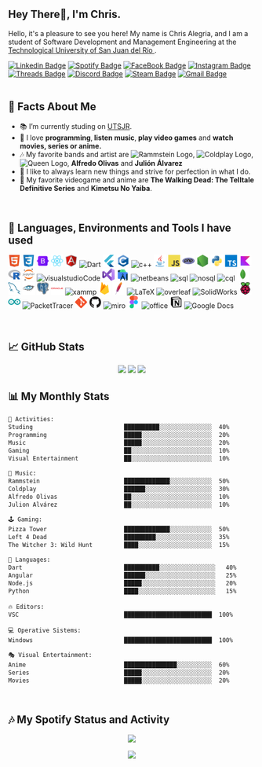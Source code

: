 <!-- Title And Intro Section -->
<h2>Hey There👋, I'm Chris.</h2>

Hello, it's a pleasure to see you here! My name is Chris Alegria, and I am a student of Software Development and Management Engineering at the [Technological University of San Juan del Río
](https://utsjr.edu.mx/).


<!-- Social Media Section -->
[![Linkedin Badge](https://img.shields.io/badge/-@ChrisAlegria-4E69C8?style=flat-square&logo=Linkedin&logoColor=white&link=https://www.linkedin.com/in/christianalegriaruiz/)](https://www.linkedin.com/in/christianalegriaruiz/)
[![Spotify Badge](https://img.shields.io/badge/-@☢XGamer484-309529?style=flat-square&logo=spotify&logoColor=white&link=https://open.spotify.com/user/21fdae4lll3yaxymukcfossty?si=3f5ea53b25504a81)](https://open.spotify.com/user/21fdae4lll3yaxymukcfossty?si=3f5ea53b25504a81)
[![FaceBook Badge](https://img.shields.io/badge/-@ChrisAlegria-0A78B4?style=flat-square&logo=facebook&logoColor=white&link=https://www.facebook.com/ChrisAlegriaRuiz/)](https://www.facebook.com/ChrisAlegriaRuiz/)
[![Instagram Badge](https://img.shields.io/badge/-@chris.alegriar-8F5CB5?style=flat-square&logo=instagram&logoColor=white&link=https://www.instagram.com/chris.alegriar?igsh=YzljYTk1ODg3Zg==)](https://www.instagram.com/chris.alegriar?igsh=YzljYTk1ODg3Zg==)
[![Threads Badge](https://img.shields.io/badge/-@chris.alegriar-BD921F?style=flat-square&logo=Threads&logoColor=white&link=https:https://www.threads.net/@chris.alegriar)](https://www.threads.net/@chris.alegriar)
[![Discord Badge](https://img.shields.io/badge/-@xgamer484-778CFE?style=flat-square&logo=discord&logoColor=white&link=https://discordapp.com/users/922658473748070430)](https://discordapp.com/users/922658473748070430)
[![Steam Badge](https://img.shields.io/badge/-@☢XGamer484-0d2147?style=flat-square&logo=steam&logoColor=white&link=mailto:https://steamcommunity.com/id/XGamer484/)](https://steamcommunity.com/id/XGamer484/)
[![Gmail Badge](https://img.shields.io/badge/-christian.alegriar@gmail.com-%23E4405F?style=flat-square&logo=Gmail&logoColor=white&link=mailto:christian.alegriar@gmail.com)](mailto:christian.alegriar@gmail.com)
<br>
<br>


<!-- Facts Section -->
<h2>🍂 Facts About Me</h2>
<ul>
  <li>📚 I’m currently studing on <a href="https://www.utsjr.edu.mx/">UTSJR</a>.</li>
  <li>💖 I love <strong>programming</strong>,<strong> listen music</strong>,<strong> play video games</strong> and <strong>watch movies, series or anime.</strong></li>
  <li>🎶 My favorite bands and artist are   
     <a href="https://www.rammstein.de/" target="_blank" style="text-decoration: none; color: inherit;"><img src="https://upload.wikimedia.org/wikipedia/commons/thumb/b/ba/Rammstein_logo_3.svg/2560px-Rammstein_logo_3.svg.png" width="86" alt="Rammstein Logo"/></a>,
    <a href="https://www.coldplay.com/" target="_blank" style="text-decoration: none; color: inherit;"><img src="https://upload.wikimedia.org/wikipedia/commons/8/8d/Coldplay_logo.png" width="70" alt="Coldplay Logo"/></a>,
    <a href="https://www.queenonline.com/" target="_blank" style="text-decoration: none; color: inherit;"><img src="https://www.bhmpics.com/downloads/logo-queen/15.640px-queen_logo.png" width="40" alt="Queen Logo"/></a>, 
    <strong>Alfredo Olivas</strong> and <strong>Julión Álvarez</strong>
  <li>📝 I like to always learn new things and strive for perfection in what I do.</li>
  <li>🎉 My favorite videogame and anime are <strong>The Walking Dead: The Telltale Definitive Series</strong> and <strong>Kimetsu No Yaiba</strong>.  
  </li>
</ul>
<br>


<!-- Tools Section -->
<h2>🚀 Languages, Environments and Tools I have used</h2>
<p align="left">
  <img src="https://raw.githubusercontent.com/devicons/devicon/master/icons/html5/html5-original.svg" alt="html5" width="25" height="25" />
  <img src="https://raw.githubusercontent.com/devicons/devicon/master/icons/css3/css3-original.svg" alt="css3" width="25" height="25" />
  <img src="https://raw.githubusercontent.com/devicons/devicon/master/icons/bootstrap/bootstrap-original.svg" alt="bootstrap" width="25" height="25" />
  <img src="https://raw.githubusercontent.com/devicons/devicon/master/icons/react/react-original.svg" alt="react" width="25" height="25" />
  <img src="https://raw.githubusercontent.com/devicons/devicon/master/icons/angularjs/angularjs-original.svg" alt="angular-js" width="25" height="25" />
  <img src="https://upload.wikimedia.org/wikipedia/commons/7/7e/Dart-logo.png" alt="Dart" width="25" height="25" />
  <img src="https://raw.githubusercontent.com/devicons/devicon/master/icons/flutter/flutter-original.svg" alt="flutter" width="25" height="25" />
  <img src="https://raw.githubusercontent.com/devicons/devicon/master/icons/c/c-original.svg" alt="c" width="25" height="25" />
  <img src="https://upload.wikimedia.org/wikipedia/commons/thumb/1/18/ISO_C%2B%2B_Logo.svg/1822px-ISO_C%2B%2B_Logo.svg.png" alt="c++" width="22" height="25" />
  <img src="https://raw.githubusercontent.com/devicons/devicon/master/icons/java/java-original.svg" alt="java" width="25" height="25" />
  <img src="https://raw.githubusercontent.com/devicons/devicon/master/icons/javascript/javascript-original.svg" alt="javascript" width="25" height="25" />
  <img src="https://raw.githubusercontent.com/devicons/devicon/master/icons/php/php-original.svg" alt="php" width="25" height="25" />
  <img src="https://raw.githubusercontent.com/devicons/devicon/master/icons/nodejs/nodejs-original.svg" alt="nodejs" width="25" height="25" />
  <img src="https://raw.githubusercontent.com/devicons/devicon/master/icons/python/python-original.svg" alt="python" width="25" height="25" />
  <img src="https://raw.githubusercontent.com/devicons/devicon/master/icons/typescript/typescript-original.svg" alt="typescript" width="25" height="25" />
  <img src="https://raw.githubusercontent.com/devicons/devicon/master/icons/kotlin/kotlin-original.svg" alt="kotlin" width="25" height="25" />
  <img src="https://raw.githubusercontent.com/devicons/devicon/master/icons/r/r-original.svg" alt="r" width="25" height="25" />
  <img src="https://raw.githubusercontent.com/devicons/devicon/master/icons/jupyter/jupyter-original-wordmark.svg" alt="jupyter" width="25" height="25" />
  <img src="https://uxwing.com/wp-content/themes/uxwing/download/brands-and-social-media/visual-studio-code-icon.png" alt="visualstudioCode" width="25" height="25" />
  <img src="https://raw.githubusercontent.com/devicons/devicon/master/icons/visualstudio/visualstudio-original.svg" alt="visualstudio" width="25" height="25" />
  <img src="https://raw.githubusercontent.com/devicons/devicon/master/icons/androidstudio/androidstudio-original.svg" alt="androidstudio" width="25" height="25" />
  <img src="https://upload.wikimedia.org/wikipedia/commons/thumb/9/98/Apache_NetBeans_Logo.svg/1200px-Apache_NetBeans_Logo.svg.png" alt="netbeans" width="25" height="25" />
  <img src="https://www.tec-innova.mx/wp-content/uploads/2021/12/Imagen1.png" alt="sql" width="25" height="25"/>
  <img src="https://media-cdn.openxcell.com/wp-content/uploads/2024/01/17143433/Group-56816.webp" alt="nosql" width="25" height="25"/>
  <img src="https://www.cqlcorp.com/wp-content/uploads/2020/01/cql-logo-insights.png" alt="cql" width="30" height="25"/>
  <img src="https://raw.githubusercontent.com/devicons/devicon/master/icons/mongodb/mongodb-original.svg" alt="mongodb" width="25" height="25" />
  <img src="https://raw.githubusercontent.com/devicons/devicon/master/icons/mysql/mysql-original.svg" alt="mysql" width="25" height="25" />
  <img src="https://raw.githubusercontent.com/devicons/devicon/master/icons/cassandra/cassandra-original.svg" alt="cassandra" width="25" height="25" />
  <img src="https://raw.githubusercontent.com/devicons/devicon/master/icons/postgresql/postgresql-original.svg" alt="postgresql" width="25" height="25" />
  <img src="https://raw.githubusercontent.com/devicons/devicon/master/icons/oracle/oracle-original.svg" alt="oracle" width="25" height="25" />
  <img src="https://static-00.iconduck.com/assets.00/xampp-icon-512x506-o2hpws0t.png" alt="xammp" width="25" height="25" />
  <img src="https://raw.githubusercontent.com/devicons/devicon/master/icons/firebase/firebase-original.svg" alt="firebase" width="25" height="25"/>
  <img src="https://raw.githubusercontent.com/devicons/devicon/master/icons/apache/apache-original.svg" alt="apache" width="25" height="25" />
  <img src="https://www.latex-project.org/about/logos/latex-project-logo_288x288.svg" alt="LaTeX" width="25" height="25" />
  <img src="https://pbs.twimg.com/profile_images/551035690234834945/JhdUiOPP_400x400.png" color="white" alt="overleaf" width="25" height="25" />
  <img src="https://caders-kuet.github.io/assets/images/sw_logo.png" color="white" alt="SolidWorks" width="25" height="25" />
  <img src="https://raw.githubusercontent.com/devicons/devicon/master/icons/raspberrypi/raspberrypi-original.svg" alt="raspverrypi" width="25" height="25" />
  <img src="https://raw.githubusercontent.com/devicons/devicon/master/icons/arduino/arduino-original.svg" alt="arduino" width="25" height="25" />
  <img src="https://hurbad.com/wp-content/uploads/2021/12/Cisco-Packet-Tracer.png" color="white" alt="PacketTracer" width="25" height="25" />
  <img src="https://raw.githubusercontent.com/devicons/devicon/master/icons/git/git-original.svg" alt="git" width="25" height="25" />
  <img src="https://raw.githubusercontent.com/devicons/devicon/master/icons/github/github-original.svg" color="white" alt="github" width="25" height="25" />
  <img src="https://store-images.s-microsoft.com/image/apps.47763.13959754522315136.87be3224-9693-4fd4-8cd4-af6362fb8d37.b3c24453-164b-4d03-b561-e77aec7c076a?h=464" alt="miro" width="25" height="25" />
    <img src="https://raw.githubusercontent.com/devicons/devicon/master/icons/figma/figma-original.svg" alt="figma" width="25" height="25" />
  <img src="https://cdn-icons-png.flaticon.com/256/732/732222.png" alt="office" width="25" height="25" />
  <img src="https://raw.githubusercontent.com/devicons/devicon/master/icons/notion/notion-original.svg" alt="notion" width="25" height="25" />
  <img src="https://www.sysarb.se/wp-content/uploads/2023/04/Google-workspace-logotype.png" alt="Google Docs" width="45" height="20" />
</p>
<br>


<!-- GitHub Stats Section -->
<h2>📈 GitHub Stats</h2>
<p align="center">
  <img height="50%" width="auto" src ="https://github-readme-stats.vercel.app/api?username=ChrisAlegria&show_icons=true&count_private=true&theme=tokyonight&hide_border=true&bg_color=00000000">
  
  <img height="50%" width="auto" src ="https://github-readme-stats.vercel.app/api/top-langs/?username=ChrisAlegria&layout=compact&hide_border=true&theme=tokyonight&bg_color=00000000&langs_count=6&hide=jupyter%20notebook,tex,css,php&exclude_repo=Pacman-AI">
  
  <img src ="https://github-readme-streak-stats.herokuapp.com?user=ChrisAlegria&theme=tokyonight&hide_border=true&background=FFFFFF00">
  <br>
</p>

<!-- Personal Stats Section -->
<h2>📊 My Monthly Stats</h2>

```text
🏃 Activities:
Studing                          ██████████░░░░░░░░░░░░░░░  40% 
Programming                      █████░░░░░░░░░░░░░░░░░░░░  20%
Music                            █████░░░░░░░░░░░░░░░░░░░░  20%
Gaming                           ██░░░░░░░░░░░░░░░░░░░░░░░  10%
Visual Entertainment             ██░░░░░░░░░░░░░░░░░░░░░░░  10%
```

```text
🎸 Music:
Rammstein                        █████████████░░░░░░░░░░░░  50% 
Coldplay                         ██████░░░░░░░░░░░░░░░░░░░  30%
Alfredo Olivas                   ██░░░░░░░░░░░░░░░░░░░░░░░  10%
Julion Alvárez                   ██░░░░░░░░░░░░░░░░░░░░░░░  10%
```

```text
🕹️ Gaming:
Pizza Tower                      █████████████░░░░░░░░░░░░  50%
Left 4 Dead                      █████████░░░░░░░░░░░░░░░░  35% 
The Witcher 3: Wild Hunt         ████░░░░░░░░░░░░░░░░░░░░░  15% 
```

```text
💬 Languages:
Dart                             ██████████░░░░░░░░░░░░░░░░   40% 
Angular                          ██████░░░░░░░░░░░░░░░░░░░░   25%
Node.js                          █████░░░░░░░░░░░░░░░░░░░░░   20%
Python                           ████░░░░░░░░░░░░░░░░░░░░░░   15%

🔥 Editors: 
VSC                              █████████████████████████  100%

💻 Operative Sistems: 
Windows                          █████████████████████████  100%
```

```text
🎭 Visual Entertainment:
Anime                            ███████████████░░░░░░░░░░  60% 
Series                           █████░░░░░░░░░░░░░░░░░░░░  20%
Movies                           █████░░░░░░░░░░░░░░░░░░░░  20%
```
<br>


<!-- Spotify Activity Section -->
<h2>🎶 My Spotify Status and Activity</h2>
<p align="center">
  <img src="https://spotify-github-profile.vercel.app/api/view.svg?uid=21fdae4lll3yaxymukcfossty&redirect=true][https://spotify-github-profile.vercel.app/api/view.svg?uid=21fdae4lll3yaxymukcfossty&cover_image=true&theme=novatorem&show_offline=true&background_color=121212&interchange=false&bar_color=53b14f&bar_color_cover=false">
</p>

<p align="center">
  <img src="https://spotify-recently-played-readme.vercel.app/api?user=21fdae4lll3yaxymukcfossty&count=5&width=350;">
</p>


<!---ChrisAlegria/ChrisAlegria is a ✨ special ✨ repository because its `README.md` (this file) appears on your GitHub profile.
You can click the Preview link to take a look at your changes.--->

